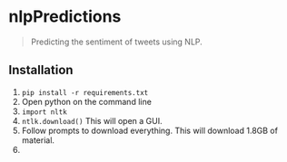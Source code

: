 # nlpPredictions
> Predicting the sentiment of tweets using NLP.

## Installation

1. `pip install -r requirements.txt`
1. Open python on the command line
1. `import nltk`
1. `ntlk.download()` This will open a GUI.
1. Follow prompts to download everything. This will download 1.8GB of material.
1. 

